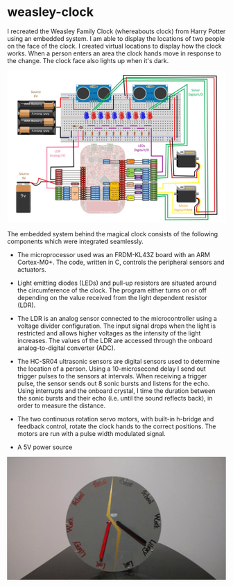 # weasley-clock

I recreated the Weasley Family Clock (whereabouts clock) from Harry Potter using an embedded system. I am able to display the locations of two people on the face of the clock. I created virtual locations to display how the clock works. When a person enters an area the clock hands move in response to the change. The clock face also lights up when it's dark.

![pin diagram](https://github.com/zfatmi13/weasley-clock/blob/master/Final_Pin_Assignments.jpg)

The embedded system behind the magical clock consists of the following components which were integrated seamlessly.

- The microprocessor used was an FRDM-KL43Z board with an ARM Cortex-M0+. The code, written in C, controls the peripheral sensors and actuators.

- Light emitting diodes (LEDs) and pull-up resistors are situated around the circumference of the clock. The program either turns on or off depending on the value received from the light dependent resistor (LDR).

- The LDR is an analog sensor connected to the microcontroller using a voltage divider configuration. The input signal drops when the light is restricted and allows higher voltages as the intensity of the light increases. The values of the LDR are accessed through the onboard analog-to-digital converter (ADC).

- The HC-SR04 ultrasonic sensors are digital sensors used to determine the location of a person. Using a 10-microsecond delay I send out trigger pulses to the sensors at intervals. When receiving a trigger pulse, the sensor sends out 8 sonic bursts and listens for the echo. Using interrupts and the onboard crystal, I time the duration between the sonic bursts and their echo (i.e. until the sound reflects back), in order to measure the distance.

- The two continuous rotation servo motors, with built-in h-bridge and feedback control, rotate the clock hands to the correct positions. The motors are run with a pulse width modulated signal.

- A 5V power source

![weasley clock](https://github.com/zfatmi13/weasley-clock/blob/master/Clock.png)
